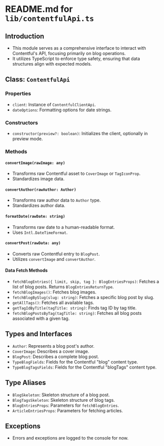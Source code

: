 # README.md for `lib/contentfulApi.ts`

## Introduction

- This module serves as a comprehensive interface to interact with Contentful's API, focusing primarily on blog operations.
- It utilizes TypeScript to enforce type safety, ensuring that data structures align with expected models.

## Class: `ContentfulApi`

### Properties

- `client`: Instance of `ContentfulClientApi`.
- `dateOptions`: Formatting options for date strings.

### Constructors

- `constructor(preview?: boolean)`: Initializes the client, optionally in preview mode.

### Methods

#### `convertImage(rawImage: any)`

- Transforms raw Contentful asset to `CoverImage` or `TagIconProp`.
- Standardizes image data.

#### `convertAuthor(rawAuthor: Author)`

- Transforms raw author data to `Author` type.
- Standardizes author data.

#### `formatDate(rawDate: string)`

- Transforms raw date to a human-readable format.
- Uses `Intl.DateTimeFormat`.

#### `convertPost(rawData: any)`

- Converts raw Contentful entry to `BlogPost`.
- Utilizes `convertImage` and `convertAuthor`.

#### Data Fetch Methods

- `fetchBlogEntries({ limit, skip, tag }: BlogEntriesProps)`: Fetches a list of blog posts. Returns `BlogEntriesReturnType`.
- `fetchBlogImages()`: Fetches blog images.
- `fetchBlogBySlug(slug: string)`: Fetches a specific blog post by slug.
- `getAllTags()`: Fetches all available tags.
- `getTagIdByTitle(tagTitle: string)`: Finds tag ID by tag title.
- `fetchBlogPostsByTag(tagTitle: string)`: Fetches all blog posts associated with a given tag.

## Types and Interfaces

- `Author`: Represents a blog post's author.
- `CoverImage`: Describes a cover image.
- `BlogPost`: Describes a complete blog post.
- `TypeBlogFields`: Fields for the Contentful "blog" content type.
- `TypeBlogTagsFields`: Fields for the Contentful "blogTags" content type.

## Type Aliases

- `BlogSkeleton`: Skeleton structure of a blog post.
- `BlogTagsSkeleton`: Skeleton structure of blog tags.
- `BlogEntriesProps`: Parameters for `fetchBlogEntries`.
- `ArticleEntriesProps`: Parameters for fetching articles.

## Exceptions

- Errors and exceptions are logged to the console for now.
